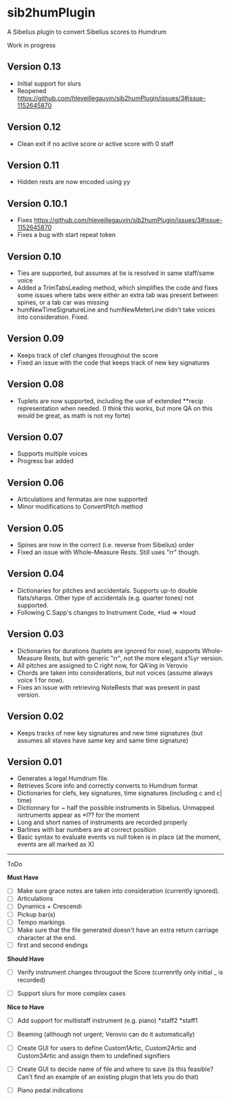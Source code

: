# sib2humPlugin
A Sibelius plugin to convert Sibelius scores to Humdrum

Work in progress
## Version 0.13
* Initial support for slurs
* Reopened https://github.com/hleveillegauvin/sib2humPlugin/issues/3#issue-1152645870

## Version 0.12
*  Clean exit if no active score or active score with 0 staff

## Version 0.11
* Hidden rests are now encoded using yy 

## Version 0.10.1
* Fixes https://github.com/hleveillegauvin/sib2humPlugin/issues/3#issue-1152645870
* Fixes a bug with start repeat token

## Version 0.10
* Ties are supported, but assumes at tie is resolved in same staff/same voice
* Added a TrimTabsLeading method, which simplifies the code and fixes some issues where tabs were either an extra tab was present between spines, or a tab car was missing
* humNewTimeSignatureLine and humNewMeterLine didn't take voices into consideration. Fixed.

## Version 0.09
* Keeps track of clef changes throughout the score
* Fixed an issue with the code that keeps track of new key signatures

## Version 0.08
* Tuplets are now supported, including the use of extended \*\*recip representation when needed. (I think this works, but more QA on this would be great, as math is not my forte) 

## Version 0.07
* Supports multiple voices
* Progress bar added

## Version 0.06
* Articulations and fermatas are now supported
* Minor modifications to ConvertPitch method

## Version 0.05
* Spines are now in the correct (i.e. reverse from Sibelius) order
* Fixed an issue with Whole-Measure Rests. Still uses "rr" though.

## Version 0.04
* Dictionaries for pitches and accidentals. Supports up-to double flats/sharps. Other type of accidentals (e.g. quarter tones) not supported.
* Following C.Sapp's changes to Instrument Code, \*Iud   => \*Ioud

## Version 0.03

* Dictionaries for durations (tuplets are ignored for now), supports Whole-Measure Rests, but with generic "rr", not the more elegant x%yr version.
* All pitches are assigned to C right now, for QA'ing in Verovio
* Chords are taken into considerations, but not voices (assume always voice 1 for now).
* Fixes an issue with retrieving NoteRests that was present in past version.

## Version 0.02

* Keeps tracks of new key signatures and new time signatures (but assumes all staves have same key and same time signature)

## Version 0.01

 * Generates a legal Humdrum file.
 * Retrieves Score info and correctly converts to Humdrum format
 * Dictionaries for clefs, key signatures, time signatures (including c and c| time)
 * Dictionnary for ~ half the possible instruments in Sibelius. Unmapped isntruments appear as \*I?? for the moment
 * Long and short names of instruments are recorded properly
 * Barlines with bar numbers are at correct position
 * Basic syntax to evaluate events vs null token is in place (at the moment, events are all marked as X)

----------------------------------------------------

ToDo

**Must Have**
- [ ] Make sure grace notes are taken into consideration (currently ignored).
- [ ] Articulations
- [ ] Dynamics + Crescendi
- [ ] Pickup bar(s)
- [ ] Tempo markings
- [ ] Make sure that the file generated doesn't have an extra return carriage character at the end.
- [ ] first and second endings

**Should Have**
- [ ] Verify instrument changes througout the Score (currenrtly only initial _ is recorded)
- [ ] Support slurs for more complex cases


**Nice to Have**
- [ ] Add support for multistaff instrument (e.g. piano) \*staff2	\*staff1 
- [ ] Beaming (although not urgent; Verovio can do it automatically)
- [ ] Create GUI for users to define Custom1Artic, Custom2Artic and Custom3Artic and assign them to undefined signifiers
- [ ] Create GUI to decide name of file and where to save (is this feasible? Can't find an example of an existing plugin that lets you do that)


- [ ] Piano pedal indications
